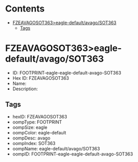 



Contents
========

* [FZEAVAGOSOT363>eagle-default/avago/SOT363](#fzeavagosot363eagle-defaultavagosot363)
	* [Tags](#tags)

# FZEAVAGOSOT363>eagle-default/avago/SOT363

- ID: FOOTPRINT-eagle-eagle-default-avago-SOT363
- Hex ID: FZEAVAGOSOT363
- Name: 
- Description: 

## Tags

- hexID: FZEAVAGOSOT363
- oompType: FOOTPRINT
- oompSize: eagle
- oompColor: eagle-default
- oompDesc: avago
- oompIndex: SOT363
- oompName: eagle-default/avago/SOT363
- oompID: FOOTPRINT-eagle-eagle-default-avago-SOT363

